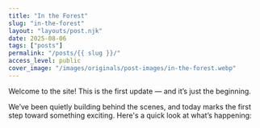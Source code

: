 ```yaml
---
title: "In the Forest"
slug: "in-the-forest"
layout: "layouts/post.njk"
date: 2025-08-06
tags: ["posts"]
permalink: "/posts/{{ slug }}/"
access_level: public
cover_image: "/images/originals/post-images/in-the-forest.webp"
---
```




Welcome to the site! This is the first update — and it’s just the beginning.

We’ve been quietly building behind the scenes, and today marks the first step toward something exciting. Here's a quick look at what’s happening: